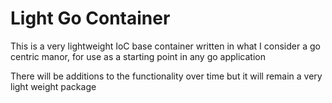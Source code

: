 # Light Go Container

This is a very lightweight IoC base container written in what I consider a go centric manor, for use as a starting point in any go application

There will be additions to the functionality over time but it will remain a very light weight package